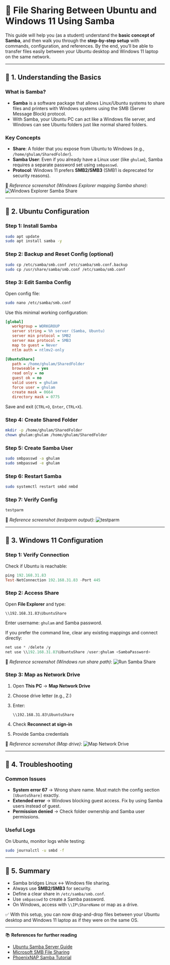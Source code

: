 # 📘 File Sharing Between Ubuntu and Windows 11 Using Samba

This guide will help you (as a student) understand the **basic concept of Samba**, and then walk you through the **step-by-step setup** with commands, configuration, and references. By the end, you’ll be able to transfer files easily between your Ubuntu desktop and Windows 11 laptop on the same network.

---

## 🔹 1. Understanding the Basics

### What is Samba?

* **Samba** is a software package that allows Linux/Ubuntu systems to share files and printers with Windows systems using the SMB (Server Message Block) protocol.
* With Samba, your Ubuntu PC can act like a Windows file server, and Windows can see Ubuntu folders just like normal shared folders.

### Key Concepts

* **Share**: A folder that you expose from Ubuntu to Windows (e.g., `/home/ghulam/SharedFolder`).
* **Samba User**: Even if you already have a Linux user (like `ghulam`), Samba requires a separate password set using `smbpasswd`.
* **Protocol**: Windows 11 prefers **SMB2/SMB3** (SMB1 is deprecated for security reasons).

📸 *Reference screenshot (Windows Explorer mapping Samba share)*: ![Windows Explorer Samba Share](https://learn.microsoft.com/en-us/windows-server/storage/file-server/images/smb-share.png)

---

## 🔹 2. Ubuntu Configuration

### Step 1: Install Samba

```bash
sudo apt update
sudo apt install samba -y
```

### Step 2: Backup and Reset Config (optional)

```bash
sudo cp /etc/samba/smb.conf /etc/samba/smb.conf.backup
sudo cp /usr/share/samba/smb.conf /etc/samba/smb.conf
```

### Step 3: Edit Samba Config

Open config file:

```bash
sudo nano /etc/samba/smb.conf
```

Use this minimal working configuration:

```ini
[global]
   workgroup = WORKGROUP
   server string = %h server (Samba, Ubuntu)
   server min protocol = SMB2
   server max protocol = SMB3
   map to guest = Never
   ntlm auth = ntlmv2-only

[UbuntuShare]
   path = /home/ghulam/SharedFolder
   browseable = yes
   read only = no
   guest ok = no
   valid users = ghulam
   force user = ghulam
   create mask = 0664
   directory mask = 0775
```

Save and exit (`CTRL+O`, `Enter`, `CTRL+X`).

### Step 4: Create Shared Folder

```bash
mkdir -p /home/ghulam/SharedFolder
chown ghulam:ghulam /home/ghulam/SharedFolder
```

### Step 5: Create Samba User

```bash
sudo smbpasswd -a ghulam
sudo smbpasswd -e ghulam
```

### Step 6: Restart Samba

```bash
sudo systemctl restart smbd nmbd
```

### Step 7: Verify Config

```bash
testparm
```

📸 *Reference screenshot (testparm output)*: ![testparm](https://phoenixnap.com/kb/wp-content/uploads/2021/04/samba-testparm.png)

---

## 🔹 3. Windows 11 Configuration

### Step 1: Verify Connection

Check if Ubuntu is reachable:

```powershell
ping 192.168.31.83
Test-NetConnection 192.168.31.83 -Port 445
```

### Step 2: Access Share

Open **File Explorer** and type:

```
\\192.168.31.83\UbuntuShare
```

Enter username: `ghulam` and Samba password.

If you prefer the command line, clear any existing mappings and connect directly:

```powershell
net use * /delete /y
net use \\192.168.31.83\UbuntuShare /user:ghulam <SambaPassword>
```

📸 *Reference screenshot (Windows run share path)*: ![Run Samba Share](https://www.linuxtechi.com/wp-content/uploads/2020/07/Access-Samba-Share-Windows10.png)

### Step 3: Map as Network Drive

1. Open **This PC** → **Map Network Drive**
2. Choose drive letter (e.g., Z:)
3. Enter:

   ```
   \\192.168.31.83\UbuntuShare
   ```
4. Check **Reconnect at sign-in**
5. Provide Samba credentials

📸 *Reference screenshot (Map drive)*: ![Map Network Drive](https://www.ubuntubuzz.com/wp-content/uploads/2021/01/map-network-drive.png)

---

## 🔹 4. Troubleshooting

### Common Issues

* **System error 67** → Wrong share name. Must match the config section `[UbuntuShare]` exactly.
* **Extended error** → Windows blocking guest access. Fix by using Samba users instead of guest.
* **Permission denied** → Check folder ownership and Samba user permissions.

### Useful Logs

On Ubuntu, monitor logs while testing:

```bash
sudo journalctl -u smbd -f
```

---

## 🔹 5. Summary

* Samba bridges Linux ↔ Windows file sharing.
* Always use **SMB2/SMB3** for security.
* Define a clear share in `/etc/samba/smb.conf`.
* Use `smbpasswd` to create a Samba password.
* On Windows, access with `\\IP\ShareName` or map as a drive.

✅ With this setup, you can now drag-and-drop files between your Ubuntu desktop and Windows 11 laptop as if they were on the same OS.

---

📚 **References for further reading**

* [Ubuntu Samba Server Guide](https://ubuntu.com/server/docs/samba-introduction)
* [Microsoft SMB File Sharing](https://learn.microsoft.com/en-us/windows-server/storage/file-server/file-server-smb-overview)
* [PhoenixNAP Samba Tutorial](https://phoenixnap.com/kb/ubuntu-samba)
